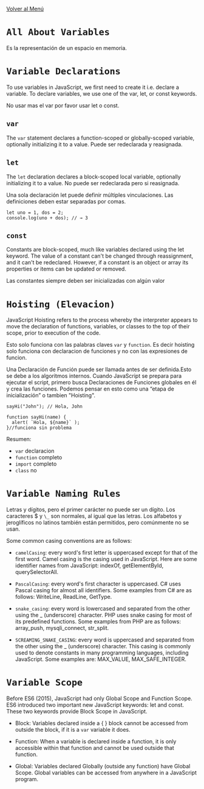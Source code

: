 [Volver al Menú](../root.md)

# `All About Variables`

Es la representación de un espacio en memoria.

# `Variable Declarations`

To use variables in JavaScript, we first need to create it i.e. declare a variable. To declare variables, we use one of the var, let, or const keywords.

No usar mas el var por favor usar let o const.

## `var`

The `var` statement declares a function-scoped or globally-scoped variable, optionally initializing it to a value. Puede ser redeclarada y reasignada.

## `let`

The `let` declaration declares a block-scoped local variable, optionally initializing it to a value. No puede ser redeclarada pero si reasignada.

Una sola declaración let puede definir múltiples vinculaciones. Las definiciones deben estar separadas por comas.

```
let uno = 1, dos = 2;
console.log(uno + dos); // → 3
```

## `const`

Constants are block-scoped, much like variables declared using the let keyword. The value of a constant can't be changed through reassignment, and it can't be redeclared. However, if a constant is an object or array its properties or items can be updated or removed.

Las constantes siempre deben ser inicializadas con algún valor

# `Hoisting (Elevacion)`

JavaScript Hoisting refers to the process whereby the interpreter appears to move the declaration of functions, variables, or classes to the top of their scope, prior to execution of the code.

Esto solo funciona con las palabras claves `var` y `function`. Es decir hoisting solo funciona con declaracion de funciones y no con las expresiones de funcion.

Una Declaración de Función puede ser llamada antes de ser definida.Esto se debe a los algoritmos internos.
Cuando JavaScript se prepara para ejecutar el script, primero busca Declaraciones de Funciones globales en él y crea las funciones.
Podemos pensar en esto como una “etapa de inicialización” o tambien "Hoisting".

```
sayHi("John"); // Hola, John

function sayHi(name) {
  alert( `Hola, ${name}` );
}//funciona sin problema
```

Resumen:

- `var` declaracion
- `function` completo
- `import` completo
- `class` no

# `Variable Naming Rules`

Letras y dígitos, pero el primer carácter no puede ser un dígito.
Los caracteres $ y `\_` son normales, al igual que las letras.
Los alfabetos y jeroglíficos no latinos también están permitidos, pero comúnmente no se usan.

Some common casing conventions are as follows:

- `camelCasing`: every word's first letter is uppercased except for that of the first word. Camel casing is the casing used in JavaScript. Here are some identifier names from JavaScript: indexOf, getElementById, querySelectorAll.

- `PascalCasing`: every word's first character is uppercased. C# uses Pascal casing for almost all identifiers. Some examples from C# are as follows: WriteLine, ReadLine, GetType.

- `snake_casing`: every word is lowercased and separated from the other using the _ (underscore) character. PHP uses snake casing for most of its predefined functions. Some examples from PHP are as follows: array_push, mysqli_connect, str_split.

- `SCREAMING_SNAKE_CASING`: every word is uppercased and separated from the other using the _ (underscore) character. This casing is commonly used to denote constants in many programming languages, including JavaScript. Some examples are: MAX_VALUE, MAX_SAFE_INTEGER.

# `Variable Scope`

Before ES6 (2015), JavaScript had only Global Scope and Function Scope. ES6 introduced two important new JavaScript keywords: let and const. These two keywords provide Block Scope in JavaScript.

- Block: Variables declared inside a { } block cannot be accessed from outside the block, if it is a `var` variable it does.

- Function: When a variable is declared inside a function, it is only accessible within that function and cannot be used outside that function.

- Global: Variables declared Globally (outside any function) have Global Scope. Global variables can be accessed from anywhere in a JavaScript program.
